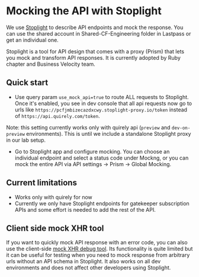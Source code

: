 Mocking the API with Stoplight
==============================

We use [Stoplight][stoplight] to describe API endpoints and mock the response.
You can use the shared account in Shared-CF-Engineering folder in Lastpass or
get an individual one.

Stoplight is a tool for API design that comes with a proxy (Prism) that lets
you mock and transform API responses. It is currently adopted by Ruby chapter
and Business Velocity team.

## Quick start

- Use query param `use_mock_api=true` to route ALL requests to Stoplight. Once
it's enabled, you see in dev console that all api requests now go to urls
like `https://pcfjmbizecazdxcwy.stoplight-proxy.io/token` instead of
`https://api.quirely.com/token`.

Note: this setting currently works only with quirely api (`preview` and
`dev-on-preview` environments). This is until we include a standalone Stoplight
proxy in our lab setup.

- Go to Stoplight app and configure mocking. You can choose an individual
endpoint and select a status code under Mockng, or you can mock the entire API
via API settings -> Prism -> Global Mocking.

## Current limitations

- Works only with quirely for now
- Currently we only have Stoplight endpoints for gatekeeper subscription APIs
and some effort is needed to add the rest of the API.

## Client side mock XHR tool

If you want to quickly mock API response with an error code, you can also use
the client-side [mock XHR debug tool][mock-xhr-doc]. Its functionality is quite
limited but it can be useful for testing when you need to mock response from
arbitrary urls without an API schema in Stoplight. It also works on all dev
environments and does not affect other developers using Stoplight.


[stoplight]: https://stoplight.io/
[mock-xhr-doc]: ./debug.md
